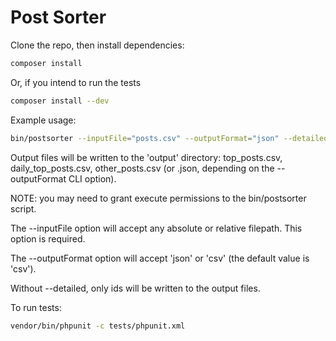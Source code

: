 # Post Sorter

Clone the repo, then install dependencies:

````bash
composer install
````
Or, if you intend to run the tests
````bash
composer install --dev
````

Example usage:
````bash
bin/postsorter --inputFile="posts.csv" --outputFormat="json" --detailed
````

Output files will be written to the 'output' directory: top_posts.csv, daily_top_posts.csv, other_posts.csv (or .json, depending on the --outputFormat CLI option).

NOTE: you may need to grant execute permissions to the bin/postsorter script.

The --inputFile option will accept any absolute or relative filepath.  This option is required.

The --outputFormat option will accept 'json' or 'csv' (the default value is 'csv').

Without --detailed, only ids will be written to the output files.

To run tests:
````bash
vendor/bin/phpunit -c tests/phpunit.xml
````

